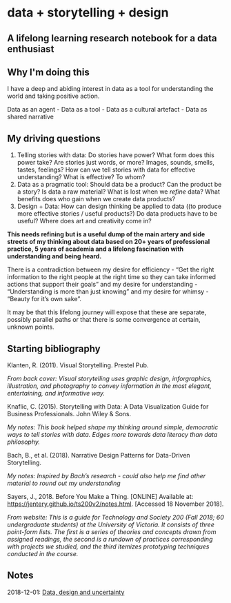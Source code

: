 # data + storytelling + design

## A lifelong learning research notebook for a data enthusiast

## Why I'm doing this
I have a deep and abiding interest in data as a tool for understanding the world and taking positive action.

Data as an agent - Data as a tool - Data as a cultural artefact - Data as shared narrative

## My driving questions

1. Telling stories with data: Do stories have power? What form does this power take? Are stories just words, or more? Images, sounds, smells, tastes, feelings? How can we tell stories with data for effective understanding? What is effective? To whom?
2. Data as a pragmatic tool: Should data be a product? Can the product be a story? Is data a raw material? What is lost when we *refine* data? What benefits does who gain when we create data products?
3. Design + Data: How can design thinking be applied to data ((to produce more effective stories / useful products?) Do data products have to be useful? Where does art and creativity come in? 

**This needs refining but is a useful dump of the main artery and side streets of my thinking about data based on 20+ years of professional practice, 5 years of academia and a lifelong fascination with understanding and being heard.**

There is a contradiction between my desire for efficiency - “Get the right information to the right people at the right time so they can take informed actions that support their goals” and my desire for understanding - “Understanding is more than just knowing” and my desire for whimsy - “Beauty for it’s own sake”. 

It may be that this lifelong journey will expose that these are separate, possibly parallel paths or that there is some convergence at certain, unknown points.

## Starting bibliography 

Klanten, R. (2011). Visual Storytelling. Prestel Pub.

*From back cover: Visual storytelling uses graphic design, inforgraphics, illustration, and photography to convey information in the most elegant, entertaining, and informative way.*

Knaflic, C. (2015). Storytelling with Data: A Data Visualization Guide for Business Professionals. John Wiley & Sons.

*My notes: This book helped shape my thinking around simple, democratic ways to tell stories with data. Edges more towards data literacy than data philosophy.*

Bach, B., et al. (2018). Narrative Design Patterns for Data-Driven Storytelling.

*My notes: Inspired by Bach’s research - could also help me find other material to round out my understanding*

Sayers, J., 2018. Before You Make a Thing. [ONLINE] Available at: https://jentery.github.io/ts200v2/notes.html. [Accessed 18 November 2018].

*From website: This is a guide for Technology and Society 200 (Fall 2018; 60 undergraduate students) at the University of Victoria. It consists of three point-form lists. The first is a series of theories and concepts drawn from assigned readings, the second is a rundown of practices corresponding with projects we studied, and the third itemizes prototyping techniques conducted in the course.*

## Notes
2018-12-01: [Data, design and uncertainty](https://github.com/ekoner/data-storytelling-design/blob/master/data-design-and-uncertainty.md)
